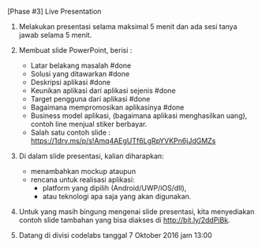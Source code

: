 [Phase #3] Live Presentation

1. Melakukan presentasi selama maksimal 5 menit dan ada sesi tanya jawab selama 5 menit.

2. Membuat slide PowerPoint, berisi :
    - Latar belakang masalah #done
    - Solusi yang ditawarkan #done
    - Deskripsi aplikasi #done
    - Keunikan aplikasi dari aplikasi sejenis #done
    - Target pengguna dari aplikasi #done
    - Bagaimana mempromosikan aplikasinya #done
    - Business model aplikasi, (bagaimana aplikasi menghasilkan uang), contoh line menjual stiker berbayar.
    - Salah satu contoh slide : https://1drv.ms/p/s!Amq4AEgUTf6LgRpYVKPn6jJdGMZs

3. Di dalam slide presentasi, kalian diharapkan:
    - menambahkan mockup ataupun
    - rencana untuk realisasi aplikasi:
        - platform yang dipilih (Android/UWP/iOS/dll),
        - atau teknologi apa saja yang akan digunakan.

4. Untuk yang masih bingung mengenai slide presentasi, kita menyediakan contoh slide tambahan yang bisa diakses di http://bit.ly/2ddPiBk.

5. Datang di divisi codelabs tanggal 7 Oktober 2016 jam 13:00
